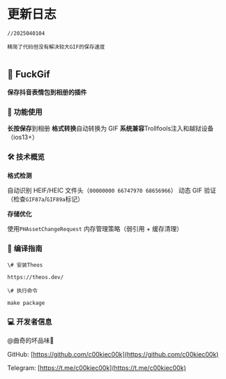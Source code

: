 # 更新日志



```
//2025040104

精简了代码但没有解决较大GIF的保存速度


```

## 🎉 **FuckGif**

**保存抖音表情包到相册的插件**



### 🌟 **功能使用**
**长按保存**到相册
**格式转换**自动转换为 GIF
**系统兼容**Trollfools注入和越狱设备（ios13+）


### 🛠 **技术概览**

**格式检测**

自动识别 HEIF/HEIC 文件头（`00000000 66747970 68656966`）
动态 GIF 验证（检查`GIF87a`/`GIF89a`标记）

**存储优化**

使用`PHAssetChangeRequest`
内存管理策略（弱引用 + 缓存清理）


### 📲 **编译指南**

```
\# 安装Theos

https://theos.dev/

\# 执行命令

make package
```

### 💻 **开发者信息**

@曲奇的坏品味🍻

GitHub: [https://github.com/c00kiec00k](https://github.com/c00kiec00k)

Telegram: [https://t.me/c00kiec00k](https://t.me/c00kiec00k)





